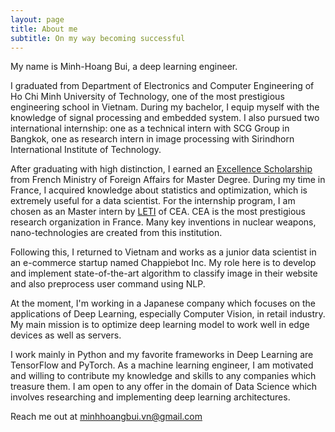 ```yaml
---
layout: page
title: About me
subtitle: On my way becoming successful
---
```


My name is Minh-Hoang Bui, a deep learning engineer.

I graduated from Department of Electronics and Computer Engineering of Ho Chi Minh University of Technology, one of the 
most prestigious engineering school in Vietnam. During my bachelor, I equip myself with the knowledge of signal 
processing and embedded system. I also pursued two international internship: one as a technical intern with SCG 
Group in Bangkok, one as research intern in image processing with Sirindhorn International Institute of Technology.

After graduating with high distinction, I earned an [Excellence Scholarship](https://vn.ambafrance.org/Programme-de-Bourses-d-Excellence-de-l-Ambassade-de-France-au-Vietnam-appel-a-4627) from French Ministry of Foreign Affairs for Master Degree. During my time in France, I acquired knowledge about statistics and optimization, which is extremely useful for a data scientist. For the internship program, I am chosen as an Master intern by [LETI](http://www.leti-cea.com/cea-tech/leti/english/Pages/Welcome.aspx) of CEA. CEA is the most prestigious research organization in France. Many key inventions in nuclear weapons, nano-technologies are created from this institution.

Following this, I returned to Vietnam and works as a junior data scientist in an e-commerce startup named Chappiebot Inc. 
My role here is to develop and implement state-of-the-art algorithm to classify image in their website and also 
preprocess user command using NLP.

At the moment, I'm working in a Japanese company which focuses on the applications of Deep Learning, especially Computer 
Vision, in retail industry. My main mission is to optimize deep learning model to work well in edge devices as well as
servers.

I work mainly in Python and my favorite frameworks in Deep Learning are TensorFlow and PyTorch.
As a machine learning engineer, I am motivated and willing to contribute my knowledge and skills to any companies which 
treasure them. I am open to any offer in the domain of Data Science which involves researching and implementing deep 
learning architectures.

Reach me out at minhhoangbui.vn@gmail.com